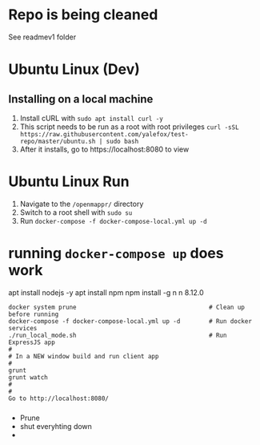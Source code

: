 # Repo is being cleaned

See readmev1 folder


# Ubuntu Linux (Dev) 

## Installing on a local machine
1. Install cURL with `sudo apt install curl -y`
2. This script needs to be run as a root with root privileges `curl -sSL https://raw.githubusercontent.com/yalefox/test-repo/master/ubuntu.sh | sudo bash`
3. After it installs, go to https://localhost:8080 to view

# Ubuntu Linux Run
1. Navigate to the `/openmappr/` directory
2. Switch to a root shell with `sudo su`
3. Run `docker-compose -f docker-compose-local.yml up -d`

# running `docker-compose up` does work

apt install nodejs -y
apt install npm
npm install -g n
n 8.12.0

```
docker system prune 									# Clean up before running
docker-compose -f docker-compose-local.yml up -d 		# Run docker services
./run_local_mode.sh 									# Run ExpressJS app
#
# In a NEW window build and run client app
#
grunt
grunt watch
#
#
Go to http://localhost:8080/
```

### 
- Prune
- shut everyhting down
- 